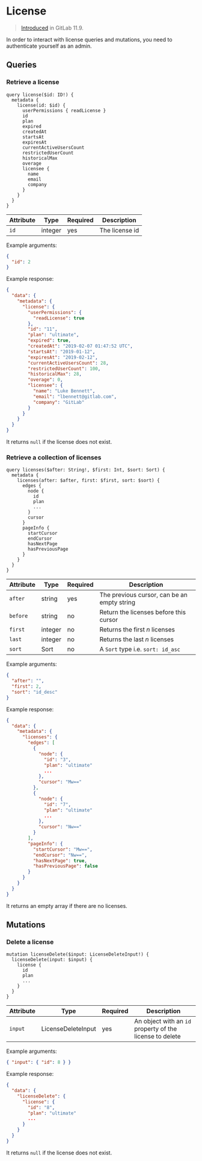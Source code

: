 # License

> [Introduced](https://gitlab.com/gitlab-org/gitlab-ee/issues/7054) in GitLab 11.9.

In order to interact with license queries and mutations, you need to authenticate yourself
as an admin.

## Queries

### Retrieve a license

```
query license($id: ID!) {
  metadata {
    license(id: $id) {
      userPermissions { readLicense }
      id
      plan
      expired
      createdAt
      startsAt
      expiresAt
      currentActiveUsersCount
      restrictedUserCount
      historicalMax
      overage
      licensee {
        name
        email
        company
      }
    }
  }
}

```

| Attribute | Type | Required | Description |
| --------- | ---- | -------- | ----------- |
| `id` | integer | yes | The license id |

Example arguments:

```json
{
  "id": 2
}
```

Example response:

```json
{
  "data": {
    "metadata": {
      "license": {
        "userPermissions": {
          "readLicense": true
        },
        "id": "11",
        "plan": "ultimate",
        "expired": true,
        "createdAt": "2019-02-07 01:47:52 UTC",
        "startsAt": "2019-01-12",
        "expiresAt": "2019-02-12",
        "currentActiveUsersCount": 28,
        "restrictedUserCount": 100,
        "historicalMax": 28,
        "overage": 0,
        "licensee": {
          "name": "Luke Bennett",
          "email": "lbennett@gitlab.com",
          "company": "GitLab"
        }
      }
    }
  }
}
```

It returns `null` if the license does not exist.

### Retrieve a collection of licenses

```
query licenses($after: String!, $first: Int, $sort: Sort) {
  metadata {
    licenses(after: $after, first: $first, sort: $sort) {
      edges {
        node {
          id
          plan
          ...
      	}
        cursor
      }
      pageInfo {
        startCursor
      	endCursor
      	hasNextPage
        hasPreviousPage
      }
    }
  }
}
```

| Attribute | Type | Required | Description |
| --------- | ---- | -------- | ----------- |
| `after` | string | yes | The previous cursor, can be an empty string |
| `before` | string | no | Return the licenses before this cursor |
| `first` | integer | no | Returns the first _n_ licenses |
| `last` | integer | no | Returns the last _n_ licenses |
| `sort` | Sort | no | A `Sort` type i.e. `sort: id_asc` |

Example arguments:

```json
{
  "after": "",
  "first": 2,
  "sort": "id_desc"
}
```

Example response:

```json
{
  "data": {
    "metadata": {
      "licenses": {
        "edges": [
          {
            "node": {
              "id": "3",
              "plan": "ultimate"
              ...
            },
            "cursor": "Mw=="
          },
          {
            "node": {
              "id": "7",
              "plan": "ultimate"
              ...
            },
            "cursor": "Nw=="
          }
        ],
        "pageInfo": {
          "startCursor": "Mw==",
          "endCursor": "Nw==",
          "hasNextPage": true,
          "hasPreviousPage": false
        }
      }
    }
  }
}
```

It returns an empty array if there are no licenses.

## Mutations

### Delete a license

```
mutation licenseDelete($input: LicenseDeleteInput!) {
  licenseDelete(input: $input) {
    license {
      id
      plan
      ...
    }
  }
}
```

| Attribute | Type | Required | Description |
| --------- | ---- | -------- | ----------- |
| `input` | LicenseDeleteInput | yes | An object with an `id` property of the license to delete |

Example arguments:

```json
{ "input": { "id": 8 } }
```

Example response:

```json
{
  "data": {
    "licenseDelete": {
      "license": {
        "id": "8",
        "plan": "ultimate"
        ...
      }
    }
  }
}
```

It returns `null` if the license does not exist.
